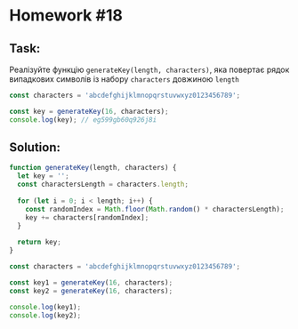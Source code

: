 # Homework #18

## Task: 

Реалізуйте функцію `generateKey(length, characters)`, яка повертає рядок випадкових символів із набору `characters` довжиною `length`

```js
const characters = 'abcdefghijklmnopqrstuvwxyz0123456789';

const key = generateKey(16, characters);
console.log(key); // eg599gb60q926j8i
```

## Solution:

```js
function generateKey(length, characters) {
  let key = '';
  const charactersLength = characters.length;
  
  for (let i = 0; i < length; i++) {
    const randomIndex = Math.floor(Math.random() * charactersLength);
    key += characters[randomIndex];
  }
  
  return key;
}

const characters = 'abcdefghijklmnopqrstuvwxyz0123456789';

const key1 = generateKey(16, characters);
const key2 = generateKey(16, characters);

console.log(key1);
console.log(key2);
```
